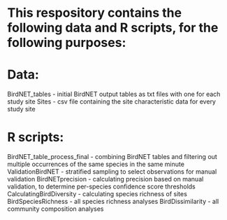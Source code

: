 # This respository contains the following data and R scripts, for the following purposes:

# Data:
BirdNET_tables - initial BirdNET output tables as txt files with one for each study site
Sites - csv file containing the site characteristic data for every study site

# R scripts:
BirdNET_table_process_final - combining BirdNET tables and filtering out multiple occurrences of the same species in the same minute
ValidationBirdNET - stratified sampling to select observations for manual validation 
BirdNETprecision - calculating precision based on manual validation, to determine per-species confidence score thresholds
CalculatingBirdDiversity - calculating species richness of sites
BirdSpeciesRichness - all species richness analyses
BirdDissimilarity - all community composition analyses
